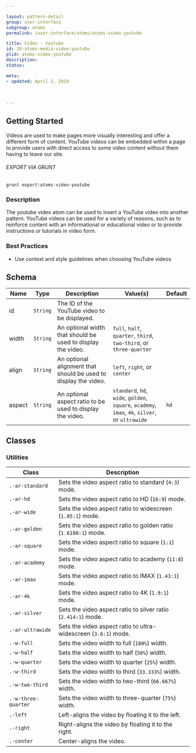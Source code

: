 ```yaml
---

layout: pattern-detail
group: user-interface
subgroup: atoms
permalink: /user-interface/atoms/atoms-video-youtube

title: Video - Youtube
id: 20-atoms-media-video-youtube
plid: atoms-video-youtube
description: 
status: 

meta:
- updated: April 2, 2019
  
  
  
---
```



## Getting Started

Videos are used to make pages more visually interesting and offer a different form of content. YouTube videos can be embedded within a page to provide users with direct access to some video content without them having to leave our site.

###### EXPORT VIA GRUNT

```
grunt export:atoms-video-youtube
```


### Description

The youtube video atom can be used to insert a YouTube video into another pattern. YouTube videos can be used for a variety of reasons, such as to reinforce content with an informational or educational video or to provide instructions or tutorials in video form.


### Best Practices

- Use context and style guidelines when choosing YouTube videos


## Schema

| Name        | Type        | Description                                                           | Value(s)          | Default   |
|-------------|-------------|-----------------------------------------------------------------------|-------------------|-----------|
| id          | `String`    | The ID of the YouTube video to be displayed.                          |                   |           |
| width       | `String`    | An optional width that should be used to display the video.           | `full`, `half`, `quarter`, `third`, `two-third`, or `three-quarter` |   |
| align       | `String`    | An optional alignment that should be used to display the video.       | `left`, `right`, or `center` |   |
| aspect      | `String`    | An optional aspect ratio to be used to display the video.             | `standard`, `hd`, `wide`, `golden`, `square`, `academy`, `imax`, `4k`, `silver`, or `ultrawide` | `hd` |


## Classes

### Utilities

| Class               | Description                                                             |
|---------------------|-------------------------------------------------------------------------|
| `.-ar-standard`     | Sets the video aspect ratio to standard (`4:3`) mode.                   |
| `.-ar-hd`           | Sets the video aspect ratio to HD (`16:9`) mode.                        |
| `.-ar-wide`         | Sets the video aspect ratio to widescreen (`1.85:1`) mode.              |
| `.-ar-golden`       | Sets the video aspect ratio to golden ratio (`1.6180:1`) mode.          |
| `.-ar-square`       | Sets the video aspect ratio to square (`1:1`) mode.                     |
| `.-ar-academy`      | Sets the video aspect ratio to academy (`11:8`) mode.                   |
| `.-ar-imax`         | Sets the video aspect ratio to IMAX (`1.43:1`) mode.                    |
| `.-ar-4k`           | Sets the video aspect ratio to 4K (`1.9:1`) mode.                       |
| `.-ar-silver`       | Sets the video aspect ratio to silver ratio (`2.414:1`) mode.           |
| `.-ar-ultrawide`    | Sets the video aspect ratio to ultra-widescreen (`3.6:1`) mode.         |
| `.-w-full`          | Sets the video width to full (`100%`) width.                            |
| `.-w-half`          | Sets the video width to half (`50%`) width.                             |
| `.-w-quarter`       | Sets the video width to quarter (`25%`) width.                          |
| `.-w-third`         | Sets the video width to third (`33.333%`) width.                        |
| `.-w-two-third`     | Sets the video width to two-third (`66.667%`) width.                    |
| `.-w-three-quarter` | Sets the video width to three-quarter (`75%`) width.                    |
| `.-left`            | Left-aligns the video by floating it to the left.                       |
| `.-right`           | Right-aligns the video by floating it to the right.                     |
| `.-center`          | Center-aligns the video.                                                |
